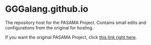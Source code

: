 # GGGalang.github.io
The repository host for the PASAMA Project. Contains small edits and configurations from the original for hosting.

If you want the original PASAMA Project, click [this link right here](https://github.com/GGGalang/2QProjArgonGalang.git).
